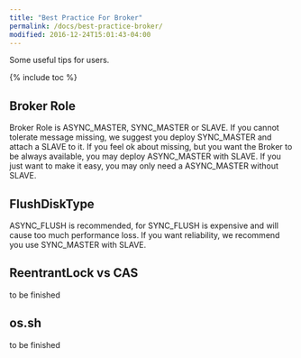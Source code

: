 ```yaml
---
title: "Best Practice For Broker"
permalink: /docs/best-practice-broker/
modified: 2016-12-24T15:01:43-04:00
---
```


Some useful tips for users.

{% include toc %}

## Broker Role
Broker Role is ASYNC_MASTER, SYNC_MASTER or SLAVE.
If you cannot tolerate message missing, we suggest you deploy SYNC_MASTER and attach a SLAVE to it.
If you feel ok about missing, but you want the Broker to be always available, you may deploy ASYNC_MASTER with SLAVE.
If you just want to make it easy, you may only need a ASYNC_MASTER without SLAVE.
## FlushDiskType
ASYNC_FLUSH is recommended, for SYNC_FLUSH is expensive and will cause too much performance loss. If you want reliability, we recommend you use SYNC_MASTER with SLAVE.
## ReentrantLock vs CAS
to be finished
## os.sh
to be finished


